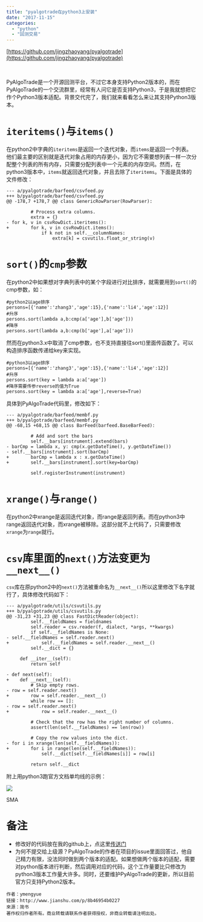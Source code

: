 ```yaml
---
title: "pyalgotrade在python3上安装"
date: "2017-11-15"
categories: 
  - "python"
  - "回测交易"
---
```


[https://github.com/jingzhaoyang/pyalgotrade](https://github.com/jingzhaoyang/pyalgotrade)

 

PyAlgoTrade是一个开源回测平台，不过它本身支持Python2版本的，而在PyAlgoTrade的一个交流群里，经常有人问它是否支持Python3，于是我就想把它作个Python3版本适配。背景交代完了，我们就来看看怎么来让其支持Python3版本。

# `iteritems()`与`items()`

在python2中字典的`iteritems`是返回一个迭代对象，而`items`是返回一个列表。他们最主要的区别就是迭代对象占用的内存更小，因为它不需要想列表一样一次分配整个列表的所有内存，只需要分配列表中一个元素的内存空间。然而，在python3版本中，`items`就返回迭代对象，并且去除了`iteritems`。下面是具体的文件修改：

```
--- a/pyalgotrade/barfeed/csvfeed.py
+++ b/pyalgotrade/barfeed/csvfeed.py
@@ -178,7 +178,7 @@ class GenericRowParser(RowParser):

         # Process extra columns.
         extra = {}
- for k, v in csvRowDict.iteritems():
+        for k, v in csvRowDict.items():
             if k not in self.__columnNames:
                 extra[k] = csvutils.float_or_string(v)
```

# `sort()`的`cmp`参数

在python2中如果想对字典列表中的某个字段进行对比排序，就需要用到`sort()`的cmp参数，如：

```
#python2以age排序
persons=[{'name':'zhang3','age':15},{'name':'li4','age':12}]
#升序
persons.sort(lambda a,b:cmp(a['age'],b['age']))
#降序
persons.sort(lambda a,b:cmp(b['age'],a['age']))
```

然而在python3.x中取消了cmp参数，也不支持直接往sort()里面传函数了。可以构造排序函数传递给key来实现。

```
#python3以age排序
persons=[{'name':'zhang3','age':15},{'name':'li4','age':12}]
#升序
persons.sort(key = lambda a:a['age'])
#降序需要传参reverse的值为True
persons.sort(key = lambda a:a['age'],reverse=True)
```

具体到PyAlgoTrade代码里，修改如下：

```
--- a/pyalgotrade/barfeed/membf.py
+++ b/pyalgotrade/barfeed/membf.py
@@ -68,15 +68,15 @@ class BarFeed(barfeed.BaseBarFeed):

         # Add and sort the bars
         self.__bars[instrument].extend(bars)
- barCmp = lambda x, y: cmp(x.getDateTime(), y.getDateTime())
- self.__bars[instrument].sort(barCmp)
+        barCmp = lambda x : x.getDateTime()
+        self.__bars[instrument].sort(key=barCmp)

         self.registerInstrument(instrument)
```

# `xrange()`与`range()`

在python2中xrange是返回迭代对象，而range是返回列表。而在python3中range返回迭代对象，而xrange被移除。这部分就不上代码了，只需要修改`xrange`为`range`就行。

# `csv`库里面的`next()`方法变更为`__next__()`

`csv`库在原python2中的`next()`方法被重命名为`__next__()`所以这里修改下名字就行了，具体修改代码如下：

```
--- a/pyalgotrade/utils/csvutils.py
+++ b/pyalgotrade/utils/csvutils.py
@@ -31,23 +31,23 @@ class FastDictReader(object):
         self.__fieldNames = fieldnames
         self.reader = csv.reader(f, dialect, *args, **kwargs)
         if self.__fieldNames is None:
- self.__fieldNames = self.reader.next()
+            self.__fieldNames = self.reader.__next__()
         self.__dict = {}

     def __iter__(self):
         return self

- def next(self):
+    def __next__(self):
         # Skip empty rows.
- row = self.reader.next()
+        row = self.reader.__next__()
         while row == []:
- row = self.reader.next()
+            row = self.reader.__next__()

         # Check that the row has the right number of columns.
         assert(len(self.__fieldNames) == len(row))

         # Copy the row values into the dict.
- for i in xrange(len(self.__fieldNames)):
+        for i in range(len(self.__fieldNames)):
             self.__dict[self.__fieldNames[i]] = row[i]

         return self.__dict
```

附上用python3跑官方文档单均线的示例：

![](http://upload-images.jianshu.io/upload_images/1924769-630e249d245790b1.png?imageMogr2/auto-orient/strip%7CimageView2/2/w/1240)

SMA

# 备注

- 修改好的代码放在我的github上，点这里[传送门](https://github.com/jingzhaoyang/pyalgotrade)
- 为何不提交给上级源？PyAlgoTrade的作者在项目的issue里面回答过，他自己精力有限，没法同时做到两个版本的适配。如果想做两个版本的适配，需要对python版本进行判断，然后调用对应的代码，这个工作量要比只修改为python3版本工作量大许多。同时，还要维护PyAlgoTrade的更新，所以目前官方只支持Python2版本。

```
作者：ymengyue
链接：http://www.jianshu.com/p/8b46954b0227
來源：简书
著作权归作者所有。商业转载请联系作者获得授权，非商业转载请注明出处。
```
